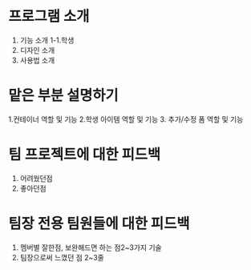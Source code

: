 # 프로그램 소개

1. 기능 소개
   1-1.학생
2. 디자인 소개
3. 사용법 소개

# 맡은 부분 설명하기

1.컨테이너 역할 및 기능 2.학생 아이템 역할 및 기능 3. 추가/수정 폼 역할 및 기능

# 팀 프로젝트에 대한 피드백

1. 어려웠던점
2. 좋아던점

# 팀장 전용 팀원들에 대한 피드백

1. 멤버별 잘한점, 보완해드면 하는 점2~3가지 기술
2. 팀장으로써 느꼈던 점 2~3줄
